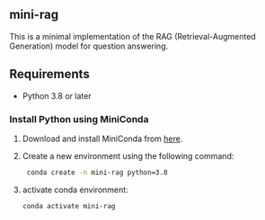 ## mini-rag

This is a minimal implementation of the RAG (Retrieval-Augmented Generation) model for question answering.

## Requirements

- Python 3.8 or later

### Install Python using MiniConda

1. Download and install MiniConda from [here](https://docs.anaconda.com/free/miniconda/#quick-command-line-install).

2. Create a new environment using the following command:
   ```bash
    conda create -n mini-rag python=3.8
   ```
3. activate conda environment:
    ```bash
    conda activate mini-rag
    ```
